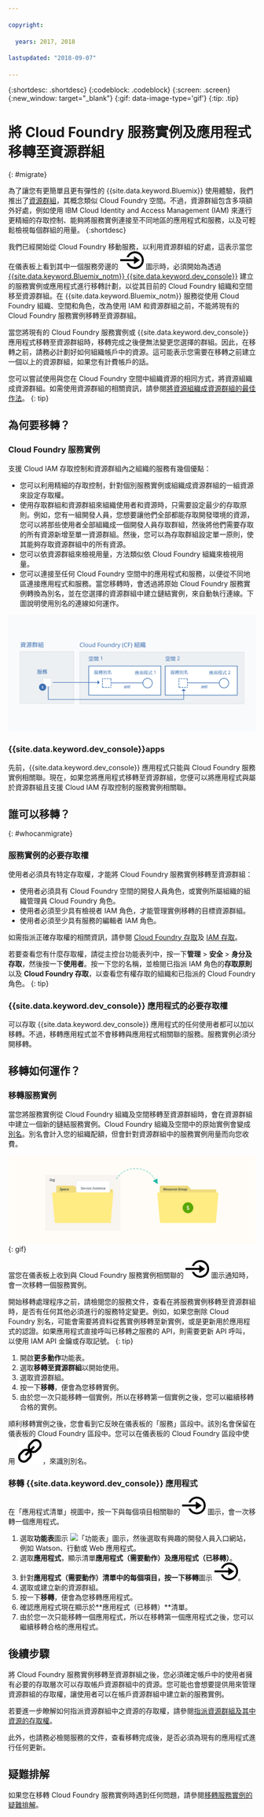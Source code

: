 ```yaml
---

copyright:

  years: 2017, 2018

lastupdated: "2018-09-07"

---
```


{:shortdesc: .shortdesc}
{:codeblock: .codeblock}
{:screen: .screen}
{:new_window: target="_blank"}
{:gif: data-image-type='gif'}
{:tip: .tip}

# 將 Cloud Foundry 服務實例及應用程式移轉至資源群組
{: #migrate}

為了讓您有更簡單且更有彈性的 {{site.data.keyword.Bluemix}} 使用體驗，我們推出了[資源群組](/docs/resources/resourcegroups.html#rgs)，其概念類似 Cloud Foundry 空間。不過，資源群組包含多項額外好處，例如使用 IBM Cloud Identity and Access Management (IAM) 來進行更精細的存取控制、能夠將服務實例連接至不同地區的應用程式和服務，以及可輕鬆檢視每個群組的用量。
{:shortdesc}

我們已經開始從 Cloud Foundry 移動服務，以利用資源群組的好處，這表示當您在儀表板上看到其中一個服務旁邊的 ![將此服務實例移轉至資源群組](images/migrate.svg "將此服務實例移轉至資源群組") 圖示時，必須開始為透過 [{{site.data.keyword.Bluemix_notm}} {{site.data.keyword.dev_console}}](https://console.bluemix.net/docs/apps/index.html#create) 建立的服務實例或應用程式進行移轉計劃，以從其目前的 Cloud Foundry 組織和空間移至資源群組。在 {{site.data.keyword.Bluemix_notm}} 服務從使用 Cloud Foundry 組織、空間和角色，改為使用 IAM 和資源群組之前，不能將現有的 Cloud Foundry 服務實例移轉至資源群組。

當您將現有的 Cloud Foundry 服務實例或 {{site.data.keyword.dev_console}} 應用程式移轉至資源群組時，移轉完成之後便無法變更您選擇的群組。因此，在移轉之前，請務必計劃好如何組織帳戶中的資源。這可能表示您需要在移轉之前建立一個以上的資源群組，如果您有計費帳戶的話。 

您可以嘗試使用與您在 Cloud Foundry 空間中組織資源的相同方式，將資源組織成資源群組。如需使用資源群組的相關資訊，請參閱[將資源組織成資源群組的最佳作法](/docs/resources/bestpractice_rgs.html#bp_resourcegroups)。
{: tip}


## 為何要移轉？

### Cloud Foundry 服務實例

支援 Cloud IAM 存取控制和資源群組內之組織的服務有幾個優點：

* 您可以利用精細的存取控制，針對個別服務實例或組織成資源群組的一組資源來設定存取權。 
* 使用存取群組和資源群組來組織使用者和資源時，只需要設定最少的存取原則。例如，您有一組開發人員，您想要讓他們全部都能存取開發環境的資源，您可以將那些使用者全部組織成一個開發人員存取群組，然後將他們需要存取的所有資源新增至單一資源群組。然後，您可以為存取群組設定單一原則，使其能夠存取資源群組中的所有資源。
* 您可以依資源群組來檢視用量，方法類似依 Cloud Foundry 組織來檢視用量。
* 您可以連接至任何 Cloud Foundry 空間中的應用程式和服務，以便從不同地區連接應用程式和服務。當您移轉時，會透過將原始 Cloud Foundry 服務實例轉換為別名，並在您選擇的資源群組中建立鏈結實例，來自動執行連線。下圖說明使用別名的連線如何運作。

![將服務實例連結至 Cloud Foundry 空間以建立別名](images/alias.svg "將服務實例連結至 Cloud Foundry 空間以建立別名")

### {{site.data.keyword.dev_console}}apps

先前，{{site.data.keyword.dev_console}} 應用程式只能與 Cloud Foundry 服務實例相關聯。現在，如果您將應用程式移轉至資源群組，您便可以將應用程式與屬於資源群組且支援 Cloud IAM 存取控制的服務實例相關聯。 

## 誰可以移轉？
{: #whocanmigrate}

### 服務實例的必要存取權 

使用者必須具有特定存取權，才能將 Cloud Foundry 服務實例移轉至資源群組：

* 使用者必須具有 Cloud Foundry 空間的開發人員角色，或實例所屬組織的組織管理員 Cloud Foundry 角色。
* 使用者必須至少具有檢視者 IAM 角色，才能管理實例移轉的目標資源群組。
* 使用者必須至少具有服務的編輯者 IAM 角色。

如需指派正確存取權的相關資訊，請參閱 [Cloud Foundry 存取](/docs/iam/cfaccess.html#cfaccess)及 [IAM 存取](/docs/iam/users_roles.html#platformrolestable)。

若要查看您有什麼存取權，請從主控台功能表列中，按一下**管理** &gt; **安全** &gt; **身分及存取**，然後按一下**使用者**。按一下您的名稱，並檢閱已指派 IAM 角色的**存取原則**以及 **Cloud Foundry 存取**，以查看您有權存取的組織和已指派的 Cloud Foundry 角色。
{: tip}

### {{site.data.keyword.dev_console}} 應用程式的必要存取權

可以存取 {{site.data.keyword.dev_console}} 應用程式的任何使用者都可以加以移轉。不過，移轉應用程式並不會移轉與應用程式相關聯的服務。服務實例必須分開移轉。

## 移轉如何運作？

### 移轉服務實例

當您將服務實例從 Cloud Foundry 組織及空間移轉至資源群組時，會在資源群組中建立一個新的鏈結服務實例。Cloud Foundry 組織及空間中的原始實例會變成[別名](/docs/resources/connecting_apps.html#what_is_alias)。別名會計入您的組織配額，但會針對資源群組中的服務實例用量而向您收費。

![將 Cloud Foundry 服務實例移轉至資源群組](images/migration.gif){: gif}

當您在儀表板上收到與 Cloud Foundry 服務實例相關聯的 ![將此服務實例移轉至資源群組](images/migrate.svg "將此服務實例移轉至資源群組") 圖示通知時，會一次移轉一個服務實例。

開始移轉處理程序之前，請檢閱您的服務文件，查看在將服務實例移轉至資源群組時，是否有任何其他必須進行的服務特定變更。例如，如果您刪除 Cloud Foundry 別名，可能會需要將資料從舊實例移轉至新實例，或是更新用於應用程式的認證。如果應用程式直接呼叫已移轉之服務的 API，則需要更新 API 呼叫，以使用 IAM API 金鑰或存取記號。
{: tip}

1. 開啟**更多動作**功能表。
2. 選取**移轉至資源群組**以開始使用。
3. 選取資源群組。
4. 按一下**移轉**，便會為您移轉實例。
5. 由於您一次只能移轉一個實例，所以在移轉第一個實例之後，您可以繼續移轉合格的實例。

順利移轉實例之後，您會看到它反映在儀表板的「服務」區段中。該別名會保留在儀表板的 Cloud Foundry 區段中。您可以在儀表板的 Cloud Foundry 區段中使用 ![鏈結圖示](images/link.svg "代表別名的鏈結圖示")，來識別別名。

### 移轉 {{site.data.keyword.dev_console}} 應用程式

在「應用程式清單」視圖中，按一下與每個項目相關聯的 ![將此服務實例移轉至資源群組](images/migrate.svg "將此服務實例移轉至資源群組") 圖示，會一次移轉一個應用程式。

1. 選取**功能表**圖示 ![「功能表」圖示](../icons/icon_hamburger.svg)，然後選取有興趣的開發人員入口網站，例如 Watson、行動或 Web 應用程式。
2. 選取**應用程式**，顯示清單**應用程式（需要動作）**及**應用程式（已移轉）**。
3. 針對**應用程式（需要動作）**清單中的每個項目，按一下**移轉**圖示 ![將此服務實例移轉至資源群組](images/migrate.svg "將此服務實例移轉至資源群組")。
4. 選取或建立新的資源群組。
5. 按一下**移轉**，便會為您移轉應用程式。
6. 確認應用程式現在顯示於**應用程式（已移轉）**清單。
7. 由於您一次只能移轉一個應用程式，所以在移轉第一個應用程式之後，您可以繼續移轉合格的應用程式。


## 後續步驟

將 Cloud Foundry 服務實例移轉至資源群組之後，您必須確定帳戶中的使用者擁有必要的存取層次可以存取帳戶資源群組中的資源。您可能也會想要提供用來管理資源群組的存取權，讓使用者可以在帳戶資源群組中建立新的服務實例。

若要進一步瞭解如何指派資源群組中之資源的存取權，請參閱[指派資源群組及其中資源的存取權](/docs/resources/bestpractice_rgs.html#assigning-access-to-resource-groups-and-the-resources-within-them)。

此外，也請務必檢閱服務的文件，查看移轉完成後，是否必須為現有的應用程式進行任何更新。 


## 疑難排解

如果您在移轉 Cloud Foundry 服務實例時遇到任何問題，請參閱[移轉服務實例的疑難排解](/docs/resources/ts_migration.html)。
